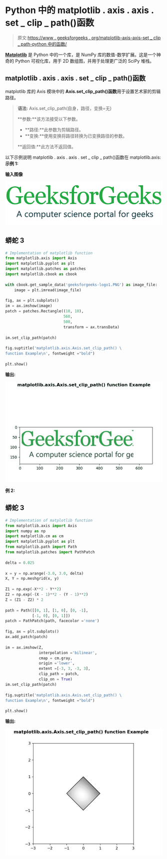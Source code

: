 # Python 中的 matplotlib . axis . axis . set _ clip _ path()函数

> 原文:[https://www . geeksforgeeks . org/matplotlib-axis-axis-set _ clip _ path-python 中的函数/](https://www.geeksforgeeks.org/matplotlib-axis-axis-set_clip_path-function-in-python/)

[**Matplotlib**](https://www.geeksforgeeks.org/python-introduction-matplotlib/) 是 Python 中的一个库，是 NumPy 库的数值-数学扩展。这是一个神奇的 Python 可视化库，用于 2D 数组图，并用于处理更广泛的 SciPy 堆栈。

## matplotlib . axis . axis . set _ clip _ path()函数

matplotlib 库的 Axis 模块中的 **Axis.set_clip_path()函数**用于设置艺术家的剪辑路径。

> **语法:** Axis.set_clip_path(自身，路径，变换=无)
> 
> **参数:**该方法接受以下参数。
> 
> *   **路径:**此参数为剪辑路径。
> *   **变换:**使用变换将路径转换为已变换路径的参数。
> 
> **返回值:**此方法不返回值。

以下示例说明 matplotlib . axis . axis . set _ clip _ path()函数在 matplotlib.axis:
**示例 1:**

**输入图像**

![](img/01b4c4a487799db375e5275e0d4480a1.png)

## 蟒蛇 3

```py
# Implementation of matplotlib function
from matplotlib.axis import Axis
import matplotlib.pyplot as plt 
import matplotlib.patches as patches 
import matplotlib.cbook as cbook 

with cbook.get_sample_data('geeksforgeeks-logo1.PNG') as image_file: 
    image = plt.imread(image_file) 

fig, ax = plt.subplots() 
im = ax.imshow(image) 
patch = patches.Rectangle((10, 10), 
                          560, 
                          500,  
                          transform = ax.transData) 

im.set_clip_path(patch) 

fig.suptitle('matplotlib.axis.Axis.set_clip_path() \
function Example\n', fontweight ="bold") 

plt.show()
```

**输出:**

![](img/74f065d0cf3fae22a4a5c6d3356022fc.png)

**例 2:**

## 蟒蛇 3

```py
# Implementation of matplotlib function
from matplotlib.axis import Axis
import numpy as np 
import matplotlib.cm as cm 
import matplotlib.pyplot as plt 
from matplotlib.path import Path 
from matplotlib.patches import PathPatch 

delta = 0.025

x = y = np.arange(-3.0, 3.0, delta) 
X, Y = np.meshgrid(x, y) 

Z1 = np.exp(-X**2 - Y**2) 
Z2 = np.exp(-(X - 1)**2 - (Y - 1)**2) 
Z = (Z1 - Z2) * 2

path = Path([[0, 1], [1, 0], [0, -1], 
            [-1, 0], [0, 1]]) 
patch = PathPatch(path, facecolor ='none') 

fig, ax = plt.subplots() 
ax.add_patch(patch) 

im = ax.imshow(Z, 
               interpolation ='bilinear',  
               cmap = cm.gray, 
               origin ='lower',  
               extent =[-3, 3, -3, 3], 
               clip_path = patch,  
               clip_on = True) 
im.set_clip_path(patch) 

fig.suptitle('matplotlib.axis.Axis.set_clip_path() \
function Example\n', fontweight ="bold") 

plt.show()
```

**输出:**

![](img/aa15bbf26f79d77a308022a08e6555c2.png)